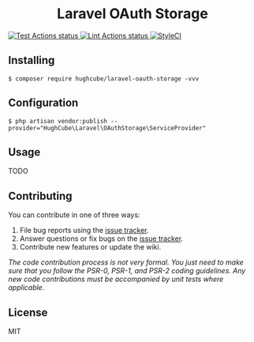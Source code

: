 <h1 align="center"> Laravel OAuth Storage </h1>

<p>
    <a href="https://github.com/hughcube-php/laravel-oauth-storage/actions?query=workflow%3ATest">
        <img src="https://github.com/hughcube-php/laravel-oauth-storage/workflows/Test/badge.svg" alt="Test Actions status">
    </a>
    <a href="https://github.com/hughcube-php/laravel-oauth-storage/actions?query=workflow%3ALint">
        <img src="https://github.com/hughcube-php/laravel-oauth-storage/workflows/Lint/badge.svg" alt="Lint Actions status">
    </a>
    <a href="https://styleci.io/repos/508359907">
        <img src="https://github.styleci.io/repos/508359907/shield?branch=master" alt="StyleCI">
    </a>
</p>

## Installing

```shell
$ composer require hughcube/laravel-oauth-storage -vvv
```

## Configuration

```shell
$ php artisan vendor:publish --provider="HughCube\Laravel\OAuthStorage\ServiceProvider"
```

## Usage

TODO

## Contributing

You can contribute in one of three ways:

1. File bug reports using the [issue tracker](https://github.com/hughcube-php/package/issues).
2. Answer questions or fix bugs on the [issue tracker](https://github.com/hughcube-php/package/issues).
3. Contribute new features or update the wiki.

_The code contribution process is not very formal. You just need to make sure that you follow the PSR-0, PSR-1, and PSR-2 coding guidelines. Any new code contributions must be accompanied by unit tests where applicable._

## License

MIT